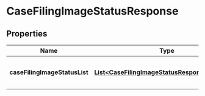 

# CaseFilingImageStatusResponse

## Properties

Name | Type | Description | Notes
------------ | ------------- | ------------- | -------------
**caseFilingImageStatusList** | [**List&lt;CaseFilingImageStatusResponseStructure&gt;**](CaseFilingImageStatusResponseStructure.md) | A list of case filing image statuses |  [optional]



